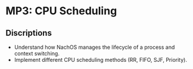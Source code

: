 # MP3: CPU Scheduling  
## Discriptions  
* Understand how NachOS manages the lifecycle of a process and context switching.
* Implement different CPU scheduling methods (RR, FIFO, SJF, Priority).

